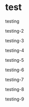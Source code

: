 # test

testing

testing-2

testing-3

testing-4

testing-5

testing-6

testing-7

testing-8

testing-9
